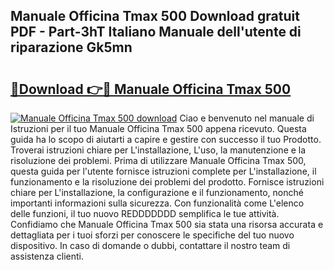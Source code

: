 ## Manuale Officina Tmax 500 Download gratuit PDF - Part-3hT Italiano Manuale dell'utente di riparazione Gk5mn

# <h2><a href="http://df961sb.blite.top/?on=Manuale+Officina+Tmax+500">🔗Download 👉🔴 Manuale Officina Tmax 500</a></h2>

[![Manuale Officina Tmax 500 download](https://i.imgur.com/lujVjoI.png)](http://df961sb.blite.top/?on=Manuale+Officina+Tmax+500)
Ciao e benvenuto nel manuale di Istruzioni per il tuo Manuale Officina Tmax 500 appena ricevuto. Questa guida ha lo scopo di aiutarti a capire e gestire con successo il tuo Prodotto. Troverai istruzioni chiare per L'installazione, L'uso, la manutenzione e la risoluzione dei problemi. Prima di utilizzare Manuale Officina Tmax 500, questa guida per l'utente fornisce istruzioni complete per L'installazione, il funzionamento e la risoluzione dei problemi del prodotto. Fornisce istruzioni chiare per L'installazione, la configurazione e il funzionamento, nonché importanti informazioni sulla sicurezza. Con funzionalità come L'elenco delle funzioni, il tuo nuovo REDDDDDDD semplifica le tue attività. Confidiamo che Manuale Officina Tmax 500 sia stata una risorsa accurata e dettagliata per i tuoi sforzi per conoscere le specifiche del tuo nuovo dispositivo. In caso di domande o dubbi, contattare il nostro team di assistenza clienti.
